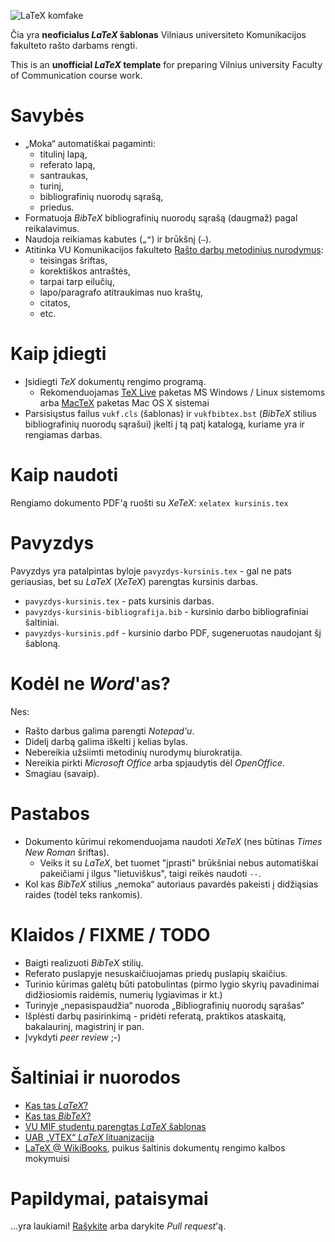 ![LaTeX komfake](http://i.imgur.com/M30dR.png "LaTeX komfake")

Čia yra **neoficialus *LaTeX* šablonas** Vilniaus universiteto Komunikacijos fakulteto rašto darbams rengti.

This is an **unofficial *LaTeX* template** for preparing Vilnius university Faculty of Communication course work.

# Savybės

* „Moka“ automatiškai pagaminti:
	* titulinį lapą,
	* referato lapą,
	* santraukas,
	* turinį,
	* bibliografinių nuorodų sąrašą,
	* priedus.
* Formatuoja *BibTeX* bibliografinių nuorodų sąrašą (daugmaž) pagal reikalavimus.
* Naudoja reikiamas kabutes (`„“`) ir brūkšnį (`–`).
* Atitinka VU Komunikacijos fakulteto [Rašto darbų metodinius nurodymus][1]:
	* teisingas šriftas,
	* korektiškos antraštės,
	* tarpai tarp eilučių,
	* lapo/paragrafo atitraukimas nuo kraštų,
	* citatos,
	* etc.

# Kaip įdiegti

- Įsidiegti *TeX* dokumentų rengimo programą.
  * Rekomenduojamas [TeX Live][2] paketas MS Windows / Linux sistemoms arba [MacTeX][3] paketas Mac OS X sistemai
- Parsisiųstus failus `vukf.cls` (šablonas) ir `vukfbibtex.bst` (*BibTeX* stilius bibliografinių nuorodų sąrašui) įkelti į tą patį katalogą, kuriame yra ir rengiamas darbas.

# Kaip naudoti

Rengiamo dokumento PDF'ą ruošti su *XeTeX*: `xelatex kursinis.tex`

# Pavyzdys

Pavyzdys yra patalpintas byloje `pavyzdys-kursinis.tex` - gal ne pats geriausias, bet su *LaTeX* (*XeTeX*) parengtas kursinis darbas.

* `pavyzdys-kursinis.tex` - pats kursinis darbas.
* `pavyzdys-kursinis-bibliografija.bib` - kursinio darbo bibliografiniai šaltiniai.
* `pavyzdys-kursinis.pdf` - kursinio darbo PDF, sugeneruotas naudojant šį šabloną.

# Kodėl ne *Word*'as?

Nes:

* Rašto darbus galima parengti *Notepad'u*.
* Didelį darbą galima iškelti į kelias bylas.
* Nebereikia užsiimti metodinių nurodymų biurokratija.
* Nereikia pirkti *Microsoft Office* arba spjaudytis dėl *OpenOffice*.
* Smagiau (savaip).

# Pastabos

* Dokumento kūrimui rekomenduojama naudoti *XeTeX* (nes būtinas *Times New Roman* šriftas).
	* Veiks it su *LaTeX*, bet tuomet "įprasti" brūkšniai nebus automatiškai pakeičiami į ilgus "lietuviškus", taigi reikės naudoti ` -- `.
* Kol kas *BibTeX* stilius „nemoka“ autoriaus pavardės pakeisti į didžiąsias raides (todėl teks rankomis).

# Klaidos / FIXME / TODO

* Baigti realizuoti *BibTeX* stilių.
* Referato puslapyje nesuskaičiuojamas priedų puslapių skaičius.
* Turinio kūrimas galėtų būti patobulintas (pirmo lygio skyrių pavadinimai didžiosiomis raidėmis, numerių lygiavimas ir kt.)
* Turinyje „nepasispaudžia“ nuoroda „Bibliografinių nuorodų sąrašas“
* Išplėsti darbų pasirinkimą - pridėti referatą, praktikos ataskaitą, bakalaurinį, magistrinį ir pan.
* Įvykdyti *peer review* ;-)

# Šaltiniai ir nuorodos

* [Kas tas *LaTeX*?][8]
* [Kas tas *BibTeX*?][9]
* [VU MIF studentų parengtas *LaTeX* šablonas][4]
* [UAB „VTEX“ *LaTeX* lituanizacija][5]
* [LaTeX @ WikiBooks][6], puikus šaltinis dokumentų rengimo kalbos mokymuisi

# Papildymai, pataisymai

...yra laukiami! [Rašykite][7] arba darykite *Pull request*'ą.


[1]: http://www.kf.vu.lt/uploads/docs/Studiju%20dokumentai/metodiniai_nurodymai090204.pdf	"VU Komunikacijos fakulteto Rašto darbų metodiniai nurodymai"
[2]: http://www.tug.org/texlive/ "TeX Live"
[3]: http://www.tug.org/mactex/ "MacTeX"
[4]: http://ims.mii.lt/~lauras/latexlt/ "VU MIF LaTeX šablonas"
[5]: http://www.vtex.lt/tex/littex/index.html "„VTEX“ *LaTeX* lituanizacija"
[6]: http://en.wikibooks.org/wiki/LaTeX "LaTeX @ WikiBooks"
[7]: mailto:linas.valiukas@kf.stud.vu.lt "Linas Valiukas"
[8]: http://en.wikipedia.org/wiki/LaTeX "LaTeX @ Wikipedia"
[9]: http://en.wikipedia.org/wiki/BibTeX "BibTeX @ Wikipedia"
